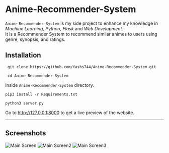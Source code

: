 # Anime-Recommender-System
`Anime-Recommender-System` is my side project to enhance my knowledge in <i>Machine Learning, Python, Flask</i> and <i>Web Development</i>. <br>
It is a Recommender System to recommend similar animes to users using genre, synopsis, and ratings.

## Installation

```shell
 git clone https://github.com/Yashs744/Anime-Recommender-System.git
 
 cd Anime-Recommender-System
```

Inside `Anime-Recommender-System` directory.
```shell
pip3 install -r Requirements.txt

python3 server.py
```

Go to http://127.0.0.1:8000 to get a live preview of the website.

---

## Screenshots
![Main Screen]('./screenshots/Main1.png')
![Main Screen2]('./screenshots/Main2.png')
![Main Screen3]('./screenshots/Main3.png')

